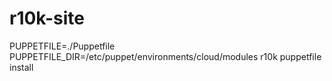 # r10k-site
PUPPETFILE=./Puppetfile PUPPETFILE_DIR=/etc/puppet/environments/cloud/modules r10k puppetfile install
